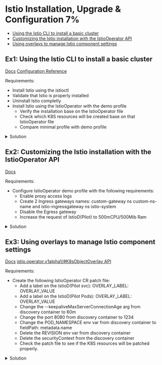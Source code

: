 # Istio Installation, Upgrade & Configuration 7%

* [Using the Istio CLI to install a basic cluster](#using-the-istio-cli-to-install-a-basic-cluster)
* [Customizing the Istio installation with the IstioOperator API](#customizing-the-istio-installation-with-the-istiooperator-api)
* [Using overlays to manage Istio component settings](#using-overlays-to-manage-istio-component-settings)

## Ex1: Using the Istio CLI to install a basic cluster

[Docs](https://istio.io/latest/docs/setup/install/istioctl/)
[Configuration Reference](https://istio.io/latest/docs/reference/config/istio.operator.v1alpha1/)

Requirements:
* Install Istio using the istioctl
* Validate that Istio is properly installed
* Uninstall Istio completly
* Install Istio using the IstioOperator with the demo profile
  * Verify the installation base on the IstioOperator file
  * Check which K8S resources will be created base on that IstioOperator file
  * Compare minimal profile with demo profile

<details>
  <summary>Solution</summary>

  ```bash
  # Verify that Istio can be installed or upgraded
  $ istio-1.18.2/bin/istioctl x precheck

  # Apply a default Istio installation. Using the "default" profile.
  # It'll install istio with the following components included on the "default" profile: "Istio core" "Istiod" "Ingress gateways".
  $ istioctl install

  # Get PODs running for Istio
  $ kubectl get po -n istio-system

  # Delete all Istio related sources for all versions
  istioctl uninstall --purge

  # Install Istio demo profile using istioctl ["Istio core" "Istiod" "Ingress gateways" "Egress gateways"]
  $ istioctl install --set profile=demo
  $ kubectl get pod -n istio-system |wc -l
        4
  $ kubectl get istiooperators.install.istio.io -n istio-system
  NAME              REVISION   STATUS   AGE
  installed-state                       74s

  # Installing Istio demo profile using the IstioOperator CRD ["Istio core" "Istiod" "Ingress gateways" "Egress gateways"]
  $ cat <<EOF >>istiocrd.yaml
apiVersion: install.istio.io/v1alpha1
# Reference: https://istio.io/latest/docs/reference/config/istio.operator.v1alpha1/
kind: IstioOperator 
spec:
  profile: demo
EOF
$ istioctl install -f istiocrd.yaml
$ kubectl get pod -n istio-system |wc -l
      4
$ kubectl get istiooperators.install.istio.io -n istio-system
NAME              REVISION   STATUS   AGE
installed-state                       74s

# The dump subcommand dumps the values in an Istio configuration profile
# The path the root of the configuration subtree to dump e.g. components.pilot. By default, dump whole tree
# Exam: Compare configurations.
$ istioctl profile dump --config-path components.pilot demo
enabled: true
k8s:
  env:
  - name: PILOT_TRACE_SAMPLING
    value: "100"
  resources:
    requests:
      cpu: 10m
      memory: 100Mi
EOF

  # The diff subcommand displays the differences between two Istio configuration profiles
  $ istioctl profile diff default demo

  # The generate subcommand generates an Istio install manifest and outputs to the console by default
  $ istioctl manifest generate

  # Show differences in manifests
  $ istioctl manifest generate > 1.yaml
  $ istioctl manifest generate -f samples/operator/pilot-k8s.yaml > 2.yaml

  # Verify a successful installation (Passing a generated manifest)
  # It'll verify the generated manifest with the current state on the cluster.
  $ istioctl manifest generate > generated-manifest.yaml
  $ istioctl verify-install -f generated-manifest.yaml

  # Verify a successful installation IstioOperator
  # If you do not specify an installation it will check for an IstioOperator resource
  # and will verify if pods and services defined in it are present.
  $ istioctl verify-install
  ```
</details>

## Ex2: Customizing the Istio installation with the IstioOperator API

[Docs](https://istio.io/latest/docs/setup/additional-setup/customize-installation/)

Requirements:
* Configure IstioOperator demo profile with the following requirements:
  * Enable proxy access logs
  * Create 2 Ingress gateways names: custom-gateway ns custom-ns-name and istio-ingressgateway ns istio-system
  * Disable the Egress gateway
  * Increase the request of IstioD(Pilot) to 500mCPU/500Mib Ram

<details>
  <summary>Solution</summary>

  ```bash
  # The dump subcommand dumps the values in an Istio configuration profile
  $ istioctl profile dump demo -oyaml > istio-demo.yaml
  # We remove from the istio-demo.yaml dump file all the things that we don't need to override.
  $ cat <<EOF>>istiocrd.yaml
apiVersion: install.istio.io/v1alpha1
# Reference: https://istio.io/latest/docs/reference/config/istio.operator.v1alpha1/
kind: IstioOperator 
spec:
  # Configuration profile used as base for installation
  # Other settings you can configure on this level:
  # namespace, hub, revision, tag
  profile: demo

  # Mesh configuration settings: https://istio.io/latest/docs/reference/config/istio.mesh.v1alpha1/
  meshConfig: 
    accessLogFile: /dev/stdout

  # Individual components you can configure: https://istio.io/latest/docs/reference/config/istio.operator.v1alpha1/#IstioComponentSetSpec
  # Includes base, pilot, cni, ztunnel, ingressGatways, egressGatways, istiodRemote
  components:
    pilot:
      # Customize the k8s resources: https://istio.io/latest/docs/reference/config/istio.operator.v1alpha1/#KubernetesResourcesSpec
      k8s:
        resources:
          requests:
            cpu: 500m
            memory: 500Mi
    egressGateways:
    # There can be more than 1 egress gateway - note that to customize a gateway
    # that already exists in the profile (e.g. demo in this case), you need to use the default names
      - name: istio-egressgateway
        enabled: false
    ingressGateways:
        # Disable the default ingress gateway
      - name: istio-ingressgateway
        enabled: true
        # Enable a new ingress gateway
      - name: custom-gateway
        enabled: true
        namespace: custom-ns-name
EOF

  # Create the custom-ns-name ns
  $ kubectl create ns custom-ns-name
  # Install/upgrade Istio using that custom istiocrd.yaml file.
  $ istioctl upgrade -f istiocrd.yaml
  # Check the resources created. 2 Ingress Gateway 1 Istiod
  $  kubectl get pod -A |grep -e istiod -e istio-ingress -e custom-gateway | grep -v svclb
  kubectl get pod -A |grep -e istiod -e istio-ingress -e custom-gateway | grep -v svclb
  istio-system     istiod-57f96db8f6-q6mfm                     1/1     Running   0          18m
  custom-ns-name   custom-gateway-746ddb8dff-8mqbw             1/1     Running   0          18m
  istio-system     istio-ingressgateway-77fbf9d476-8bw8c       1/1     Running   0          17m
  # Check the IstioD has the proper request values set
  $ kubectl get pod -l app=istiod -A  -oyaml |yq '.items[0].spec.containers[]| select(.name == "discovery") | .resources'
  ```
</details>

## Ex3: Using overlays to manage Istio component settings

[Docs](https://istio.io/latest/docs/setup/additional-setup/customize-installation/#patching-the-output-manifest)
[istio.operator.v1alpha1/#K8sObjectOverlay API](https://istio.io/latest/docs/reference/config/istio.operator.v1alpha1/#K8sObjectOverlay)

Requirements:

* Create the following IstioOperator CR patch file:
  * Add a label on the IstioD(Pilot svc): OVERLAY_LABEL: OVERLAY_VALUE
  * Add a label on the IstioD(Pilot Pods): OVERLAY_LABEL: OVERLAY_VALUE
  * Change the --keepaliveMaxServerConnectionAge arg from discovery container to 60m
  * Change the port 8080 from discovery container to 1234
  * Change the POD_NAMESPACE env var from discovery container to fieldPath: metadata.name
  * Delete the REVISION env var from discovery container
  * Delete the securityContext from the discovery container
  * Check the patch file to see if the K8S resources will be patched properly.

<details>
  <summary>Solution</summary>

  ```bash
  # Start from that example in the Istio docs: https://istio.io/latest/docs/setup/additional-setup/customize-installation/#patching-the-output-manifest
  # Modify as required.
  $ cat <<EOF>>patch.yaml
apiVersion: install.istio.io/v1alpha1
kind: IstioOperator
spec:
  profile: empty
  components:
    pilot:
      enabled: true
      k8s:
        overlays:
          - kind: Deployment
            name: istiod
            patches:
              # Change the --keepaliveMaxServerConnectionAge arg from discovery container to 60m
              - path: spec.template.spec.containers.[name:discovery].args.[30m]
                value: "60m" # overridden from 30m
              # Change the port 8080 from discovery container to 1234
              - path: spec.template.spec.containers.[name:discovery].ports.[containerPort:8080].containerPort
                value: 1234
              # Change the POD_NAMESPACE env var from discovery container to fieldPath: metadata.name
              - path: spec.template.spec.containers.[name:discovery].env.[name:POD_NAMESPACE].valueFrom
                value: |
                  fieldRef:
                    apiVersion: v2
                    fieldPath: metadata.name
              # Delete the REVISION env var from discovery container
              - path: spec.template.spec.containers.[name:discovery].env.[name:REVISION]
              # Delete the securityContext from the discovery container
              - path: spec.template.spec.containers.[name:discovery].securityContext
              # Add a label on the IstioD(Pilot Pods): OVERLAY_LABEL: OVERLAY_VALUE
              - path: spec.template.metadata.labels.OVERLAY_LABEL
                value: OVERLAY_VALUE
          - kind: Service
            name: istiod
            patches:
              # Add a label on the IstioD(Pilot svc): OVERLAY_LABEL: OVERLAY_VALUE
              - path: metadata.labels.OVERLAY_LABEL
                value: OVERLAY_VALUE
EOF

  # Check the overlay patch using the generate manifest before to apply it
  # Check that all requirements are meet.
  $ istioctl manifest generate -f patch.yaml
  ```
</details>
